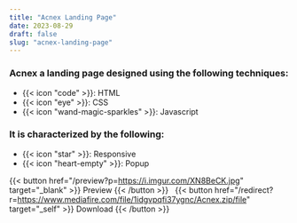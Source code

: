 ```yaml
---
title: "Acnex Landing Page"
date: 2023-08-29
draft: false
slug: "acnex-landing-page"
---
```

### __Acnex__ a __landing page__ designed using the following techniques:
- {{< icon "code" >}}: HTML
- {{< icon "eye" >}}: CSS
- {{< icon "wand-magic-sparkles" >}}: Javascript  

### It is characterized by the following:
- {{< icon "star" >}}: Responsive
- {{< icon "heart-empty" >}}:  Popup

<!--adsense-->

{{< button href="/preview?p=https://i.imgur.com/XN8BeCK.jpg" target="_blank" >}}
Preview
{{< /button >}} &nbsp; {{< button href="/redirect?r=https://www.mediafire.com/file/1idgvpqfi37ygnc/Acnex.zip/file" target="_self" >}}
Download
{{< /button >}}